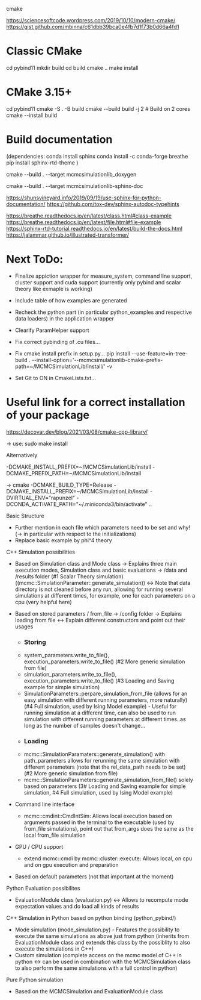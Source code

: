 
cmake

https://sciencesoftcode.wordpress.com/2019/10/10/modern-cmake/
https://gist.github.com/mbinna/c61dbb39bca0e4fb7d1f73b0d66a4fd1

# Classic CMake
cd pybind11
mkdir build
cd build
cmake ..
make install

# CMake 3.15+
cd pybind11
cmake -S . -B build
cmake --build build -j 2  # Build on 2 cores
cmake --install build


# Build documentation

(dependencies: 
conda install sphinx
conda install -c conda-forge breathe
pip install sphinx-rtd-theme
)

cmake --build . --target mcmcsimulationlib_doxygen

cmake --build . --target mcmcsimulationlib-sphinx-doc

https://shunsvineyard.info/2019/09/19/use-sphinx-for-python-documentation/
https://github.com/tox-dev/sphinx-autodoc-typehints

https://breathe.readthedocs.io/en/latest/class.html#class-example
https://breathe.readthedocs.io/en/latest/file.html#file-example
https://sphinx-rtd-tutorial.readthedocs.io/en/latest/build-the-docs.html
https://jalammar.github.io/illustrated-transformer/

# Next ToDo:

- Finalize appiction wrapper for measure_system, command line support, cluster support and cuda support (currently only pybind and scalar theory like exmaple is working)

- Include table of how examples are generated
- Recheck the python part (in particular python_examples and respective data loaders) in the application wrapper
- Clearify ParamHelper support
- Fix correct pybinding of .cu files...
- Fix cmake install prefix in setup.py...
pip install --use-feature=in-tree-build . --install-option='--mcmcsimulationlib-cmake-prefix-path=~/MCMCSimulationLib/install/' -v


- Set Git to ON in CmakeLists.txt...

# Useful link for a correct installation of your package

https://decovar.dev/blog/2021/03/08/cmake-cpp-library/

-> use: sudo make install

Alternatively

-DCMAKE_INSTALL_PREFIX=~/MCMCSimulationLib/install
-DCMAKE_PREFIX_PATH=~/MCMCSimulationLib/install


-> cmake -DCMAKE_BUILD_TYPE=Release -DCMAKE_INSTALL_PREFIX=~/MCMCSimulationLib/install -DVIRTUAL_ENV="rapunzel" -DCONDA_ACTIVATE_PATH="~/.miniconda3/bin/activate" ..

Basic Structure

- Further mention in each file which parameters need to be set and why! (-> in particular with respect to the initializations)
- Replace basic example by phi^4 theory

C++ Simulation possibilities
- Based on Simulation class and Mode class -> Explains three main execution modes, Simulation class and basic evaluations -> /data and /results folder (#1 Scalar Theory simulation) ((mcmc::SimulationParameter::generate_simulation)) <->
Note that data directory is not cleaned before any run, allowing for running several simulations at different times, for example, one for each parameters on a cpu (very helpful here)
- Based on stored parameters / from_file -> /config folder -> Explains loading from file <-> Explain different constructors and point out their usages
    - ### Storing ###
    - system_parameters.write_to_file(), execution_parameters.write_to_file() (#2 More generic simulation from file)
    - simulation_parameters.write_to_file(), execution_parameters.write_to_file() (#3 Loading and Saving example for simple simulation)
    - SimulationParameters::perpare_simulation_from_file (allows for an easy simulation with different running parameters, more naturally) (#4 Full simulation, used by Ising Model example) - Useful for running simulation at a different time, can also be used to run simulation with different running parameters at different times..as long as the number of samples doesn't change...
    - ### Loading ###
    - mcmc::SimulationParamaters::generate_simulation() with path_parameters allows for rerunning the same simulation with different parameters (note that the rel_data_path needs to be set) (#2 More generic simulation from file)
    - mcmc::SimulationParameters::generate_simulation_from_file() solely based on parameters (3# Loading and Saving example for simple simulation, #4 Full simulation, used by Ising Model example)

- Command line interface
    - mcmc::cmdint::CmdIntSim: Allows local execution based on arguments passed in the terminal to the executable (used by from_file simulations), point out that from_args does the same as the local from_file simulation

- GPU / CPU support
    - extend mcmc::cmdi by mcmc::cluster::execute: Allows local, on cpu and on gpu execution and preparation

- Based on default parameters (not that important at the moment)

Python Evaluation possibilites
- EvaluationModule class (evaluation.py) <-> Allows to recompute mode expectation values and do load all kinds of results

C++ Simulation in Python based on python binding (python_pybind/)
- Mode simulation (mode_simulation.py) - Features the possibility to execute the same simulations as above just from python (inherits from EvaluationModule class and extends this class by the possiblity to also execute the simulations in C++)
- Custom simulation (complete access on the mcmc model of C++ in python <-> can be used in combination with the MCMCSimulation class to also perform the same simulations with a full control in python)

Pure Python simulation
- Based on the MCMCSimulation and EvaluationModule class